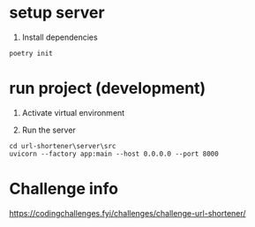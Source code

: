 # setup server
1. Install dependencies
```
poetry init
```

# run project (development)
1. Activate virtual environment

2. Run the server
```
cd url-shortener\server\src
uvicorn --factory app:main --host 0.0.0.0 --port 8000
```

# Challenge info
https://codingchallenges.fyi/challenges/challenge-url-shortener/